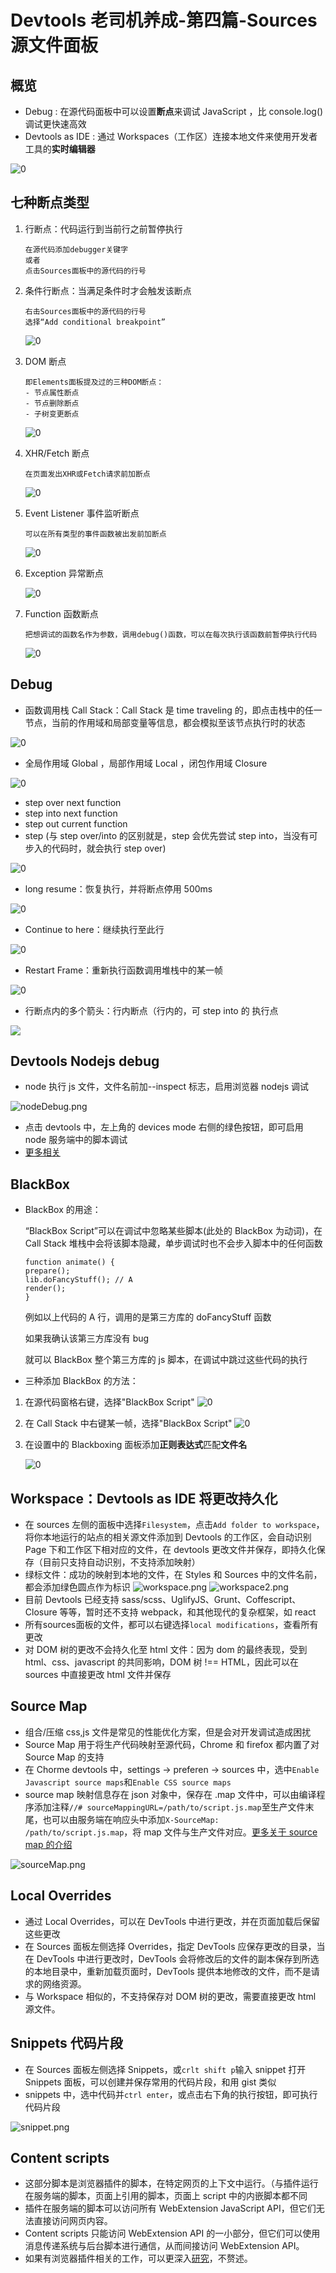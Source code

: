 # Devtools 老司机养成-第四篇-Sources 源文件面板

## 概览

-   Debug : 在源代码面板中可以设置**断点**来调试 JavaScript ，比 console.log()调试更快速高效
-   Devtools as IDE : 通过 Workspaces（工作区）连接本地文件来使用开发者工具的**实时编辑器**

![0](https://i.loli.net/2019/07/29/5d3e54ad6595d17473.png)

## 七种断点类型

1. 行断点：代码运行到当前行之前暂停执行
    ```
    在源代码添加debugger关键字
    或者
    点击Sources面板中的源代码的行号
    ```
2. 条件行断点：当满足条件时才会触发该断点
    ```
    右击Sources面板中的源代码的行号
    选择“Add conditional breakpoint”
    ```
    ![0](https://i.loli.net/2019/07/29/5d3e54bc1e26c94874.gif)
3. DOM 断点
    ```
    即Elements面板提及过的三种DOM断点：
    - 节点属性断点
    - 节点删除断点
    - 子树变更断点
    ```
    ![0](https://i.loli.net/2019/07/29/5d3e54c7ee26f77001.gif)
4. XHR/Fetch 断点
    ```
    在页面发出XHR或Fetch请求前加断点
    ```
    ![0](https://i.loli.net/2019/07/29/5d3e54d8de3ba68180.png)
5. Event Listener 事件监听断点
    ```
    可以在所有类型的事件函数被出发前加断点
    ```
    ![0](https://i.loli.net/2019/07/29/5d3e54d8f005d73515.png)
6. Exception 异常断点

    ![0](https://i.loli.net/2019/07/29/5d3e54d90b04490413.gif)

7. Function 函数断点

    ```
    把想调试的函数名作为参数，调用debug()函数，可以在每次执行该函数前暂停执行代码
    ```

    ![0](https://i.loli.net/2019/07/29/5d3e54db0062099787.gif)

## Debug

-   函数调用栈 Call Stack：Call Stack 是 time traveling 的，即点击栈中的任一节点，当前的作用域和局部变量等信息，都会模拟至该节点执行时的状态

![0](https://i.loli.net/2019/07/29/5d3e556a3d2ff51804.png)

-   全局作用域 Global ，局部作用域 Local ，闭包作用域 Closure

![0](https://i.loli.net/2019/07/29/5d3e5579edff848268.png)

-   step over next function
-   step into next function
-   step out current function
-   step (与 step over/into 的区别就是，step 会优先尝试 step into，当没有可步入的代码时，就会执行 step over)

![0](https://i.loli.net/2019/07/29/5d3e558950aa668631.png)

-   long resume：恢复执行，并将断点停用 500ms

![0](https://i.loli.net/2019/07/29/5d3e55951dbb174461.gif)

-   Continue to here：继续执行至此行

![0](https://i.loli.net/2019/07/29/5d3e55b1cbe1030881.gif)

-   Restart Frame：重新执行函数调用堆栈中的某一帧

![0](https://i.loli.net/2019/07/29/5d3e55be02afb66581.gif)

-   行断点内的多个箭头：行内断点（行内的，可 step into 的 执行点

![](https://i.loli.net/2019/05/13/5cd969192e3cf64417.png)

## Devtools Nodejs debug

-   node 执行 js 文件，文件名前加--inspect 标志，启用浏览器 nodejs 调试

![nodeDebug.png](https://i.loli.net/2019/04/22/5cbd33c700aed.png)

-   点击 devtools 中，左上角的 devices mode 右侧的绿色按钮，即可启用 node 服务端中的脚本调试
-   [更多相关](https://nodejs.org/en/docs/guides/debugging-getting-started/)

## BlackBox

-   BlackBox 的用途：

    “BlackBox Script”可以在调试中忽略某些脚本(此处的 BlackBox 为动词)，在 Call Stack 堆栈中会将该脚本隐藏，单步调试时也不会步入脚本中的任何函数

    ```
    function animate() {
    prepare();
    lib.doFancyStuff(); // A
    render();
    }
    ```

    例如以上代码的 A 行，调用的是第三方库的 doFancyStuff 函数

    如果我确认该第三方库没有 bug

    就可以 BlackBox 整个第三方库的 js 脚本，在调试中跳过这些代码的执行

-   三种添加 BlackBox 的方法：

1. 在源代码窗格右键，选择"BlackBox Script"
   ![0](https://i.loli.net/2019/07/29/5d3e55d52054637081.gif)

2. 在 Call Stack 中右键某一帧，选择"BlackBox Script"
   ![0](https://i.loli.net/2019/07/29/5d3e55d3bd9da13494.gif)

3. 在设置中的 Blackboxing 面板添加**正则表达式**匹配**文件名**

    ![0](https://i.loli.net/2019/07/29/5d3e55d9e574935159.gif)

## Workspace：Devtools as IDE 将更改持久化

-   在 sources 左侧的面板中选择`Filesystem`，点击`Add folder to workspace`，将你本地运行的站点的相关源文件添加到 Devtools 的工作区，会自动识别 Page 下和工作区下相对应的文件，在 devtools 更改文件并保存，即持久化保存（目前只支持自动识别，不支持添加映射）
-   绿标文件：成功的映射到本地的文件，在 Styles 和 Sources 中的文件名前，都会添加绿色圆点作为标识
    ![workspace.png](https://i.loli.net/2019/04/22/5cbd0771e5e31.png)
    ![workspace2.png](https://i.loli.net/2019/04/22/5cbd07bf14dc8.png)
-   目前 Devtools 已经支持 sass/scss、UglifyJS、Grunt、Coffescript、Closure 等等，暂时还不支持 webpack，和其他现代的复杂框架，如 react
-   所有sources面板的文件，都可以右键选择`local modifications`，查看所有更改
-   对 DOM 树的更改不会持久化至 html 文件：因为 dom 的最终表现，受到 html、css、javascript 的共同影响，DOM 树 !== HTML，因此可以在 sources 中直接更改 html 文件并保存

## Source Map

-   组合/压缩 css,js 文件是常见的性能优化方案，但是会对开发调试造成困扰
-   Source Map 用于将生产代码映射至源代码，Chrome 和 firefox 都内置了对 Source Map 的支持
-   在 Chorme devtools 中，settings -> preferen -> sources 中，选中`Enable Javascript source maps`和`Enable CSS source maps`
-   source map 映射信息存在 json 对象中，保存在 .map 文件中，可以由编译程序添加注释`//# sourceMappingURL=/path/to/script.js.map`至生产文件末尾，也可以由服务端在响应头中添加`X-SourceMap: /path/to/script.js.map`，将 map 文件与生产文件对应。[更多关于 source map 的介绍](https://blog.teamtreehouse.com/introduction-source-maps)

![sourceMap.png](https://i.loli.net/2019/04/22/5cbd10f324e07.png)

## Local Overrides

-   通过 Local Overrides，可以在 DevTools 中进行更改，并在页面加载后保留这些更改
-   在 Sources 面板左侧选择 Overrides，指定 DevTools 应保存更改的目录，当在 DevTools 中进行更改时，DevTools 会将修改后的文件的副本保存到所选的本地目录中，重新加载页面时，DevTools 提供本地修改的文件，而不是请求的网络资源。
-   与 Workspace 相似的，不支持保存对 DOM 树的更改，需要直接更改 html 源文件。

## Snippets 代码片段

-   在 Sources 面板左侧选择 Snippets，或`crlt shift p`输入 snippet 打开 Snippets 面板，可以创建并保存常用的代码片段，和用 gist 类似
-   snippets 中，选中代码并`ctrl enter`，或点击右下角的执行按钮，即可执行代码片段

![snippet.png](https://i.loli.net/2019/04/22/5cbd147145955.png)

## Content scripts

-   这部分脚本是浏览器插件的脚本，在特定网页的上下文中运行。（与插件运行在服务端的脚本，页面上引用的脚本，页面上 script 中的内嵌脚本都不同
-   插件在服务端的脚本可以访问所有 WebExtension JavaScript API，但它们无法直接访问网页内容。
-   Content scripts 只能访问 WebExtension API 的一小部分，但它们可以使用消息传递系统与后台脚本进行通信，从而间接访问 WebExtension API。
-   如果有浏览器插件相关的工作，可以更深入[研究](https://developer.mozilla.org/en-US/docs/Mozilla/Add-ons/WebExtensions)，不赘述。
